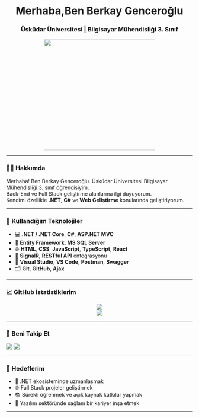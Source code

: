 <h1 align="center">Merhaba,Ben Berkay Genceroğlu</h1>
<h3 align="center">Üsküdar Üniversitesi | Bilgisayar Mühendisliği 3. Sınıf</h3>

<p align="center">
  <img src="https://media.giphy.com/media/qgQUggAC3Pfv687qPC/giphy.gif" width="300" />
</p>

---

### 🧑‍💻 Hakkımda

Merhaba! Ben Berkay Genceroğlu. Üsküdar Üniversitesi Bilgisayar Mühendisliği 3. sınıf öğrencisiyim.  
Back-End ve Full Stack geliştirme alanlarına ilgi duyuyorum.  
Kendimi özellikle **.NET**, **C#** ve **Web Geliştirme** konularında geliştiriyorum.

---

### 🚀 Kullandığım Teknolojiler

- 💻 **.NET / .NET Core**, **C#**, **ASP.NET MVC**
- 🧠 **Entity Framework**, **MS SQL Server**
- 🌐 **HTML**, **CSS**, **JavaScript**, **TypeScript**, **React**
- 🔌 **SignalR**, **RESTful API** entegrasyonu
- 🧰 **Visual Studio**, **VS Code**, **Postman**, **Swagger**
- 🗂️ **Git**, **GitHub**, **Ajax**

---

### 📈 GitHub İstatistiklerim

<p align="center">
  <img src="https://github-readme-stats.vercel.app/api?username=BerkayGenceroglu&show_icons=true&theme=radical" />
  <br/>
  <img src="https://github-readme-stats.vercel.app/api/top-langs/?username=BerkayGenceroglu&layout=compact&theme=radical" />
</p>

---

### 🔗 Beni Takip Et

<p align="left">
  <a href="https://www.linkedin.com/in/berkaygenceroglu" target="_blank">
    <img src="https://img.shields.io/badge/LinkedIn-blue?style=for-the-badge&logo=linkedin" />
  </a>
  <a href="mailto:berkaygenceroglu@example.com">
    <img src="https://img.shields.io/badge/Gmail-D14836?style=for-the-badge&logo=gmail&logoColor=white" />
  </a>
</p>

---

### 🎯 Hedeflerim

- 🔭 .NET ekosisteminde uzmanlaşmak  
- 🌐 Full Stack projeler geliştirmek  
- 📚 Sürekli öğrenmek ve açık kaynak katkılar yapmak  
- 💼 Yazılım sektöründe sağlam bir kariyer inşa etmek  

---

